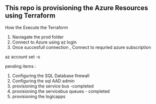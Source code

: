 ## This repo is provisioning the Azure Resources using Terraform ##

How the Execute the Terraform

1. Naviagate the prod folder
2. Connect to Azure using az login
3. Once succesfull connection , Connect to requried azure subscription

az account set -s <subscriptionid>


pending items :

1. Configuring the SQL Database firewall
2. Configuring the sql AAD admin
3. provisioning the service bus -completed
4. provisioning the servicebus queues - completed
5. provisioning the logicapps  

